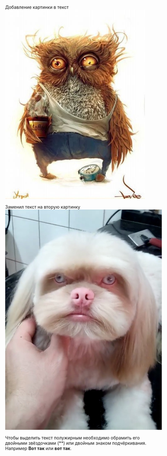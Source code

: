 Добавление картинки в текст ![Доброе утро](Images\Teftelka.jpg)


Заменил текст на вторую картинку 
![](Images\Dog.jpg)


Чтобы выделить текст полужирным необходимо обрамить его двойными звёздочками (**) или двойным знаком подчёркивания. Например **Вот так** или __вот так__.
